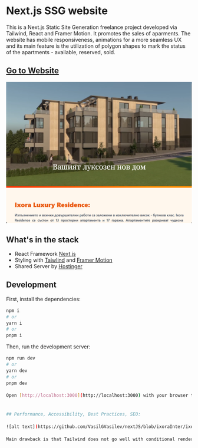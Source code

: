 # Next.js SSG website

This is a Next.js Static Site Generation freelance project developed via Tailwind, React and Framer Motion. It promotes the sales of aparments. The website has mobile responsiveness, animations for a more seamless UX and its main feature is the utilization of polygon shapes to mark the status of the apartments - available, reserved, sold.

## [Go to Website](https://ixorabg.com/)

[![alt text](https://github.com/VasilGVasilev/nextJS/blob/ixoraInter/ixora/welcome-img-ixora.png)](https://ixorabg.com/)

## What's in the stack

- React Framework [Next.js](https://nextjs.org/)
- Styling with [Taiwlind](https://tailwindcss.com/) and [Framer Motion](https://www.framer.com/motion/?utm_source=google&utm_medium=adwords&utm_campaign=TW-WW-All-GS-UA-Traffic-20190326-Brand.Bmm_&gad=1&gclid=Cj0KCQjw2qKmBhCfARIsAFy8buLuIhI1cN0gUMS9Yjkiv5BK1Q1_5OvM0V4AaU4Gb8JMv1HzsTiSAJIaAg_3EALw_wcB)
- Shared Server by [Hostinger](https://www.hostinger.com/)

## Development

First, install the dependencies:
```bash
npm i
# or
yarn i
# or
pnpm i
```

Then, run the development server:

```bash
npm run dev
# or
yarn dev
# or
pnpm dev

Open [http://localhost:3000](http://localhost:3000) with your browser to see the result.


## Performance, Accessibility, Best Practices, SEO:

![alt text](https://github.com/VasilGVasilev/nextJS/blob/ixoraInter/ixora/lighthouse.png)

Main drawback is that Tailwind does not go well with conditional rendering. Explicitly, making a Link Wrapper is impossible, since Next.js does not disable conditionally Link, too. But on Link Wrapper - it does not render well if I have to feed the html attributes such as href, className dynamic data depending on whether it will be a clickable Link or a non-clickable div. So, when an appartment is sold, I will have to manually change Link to div.  